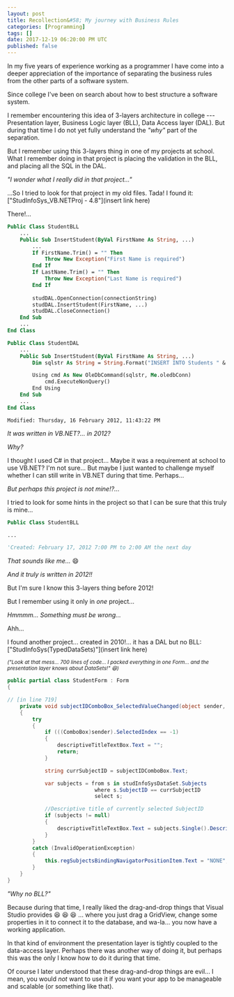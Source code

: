 ```yaml
---
layout: post
title: Recollection&#58; My journey with Business Rules
categories: [Programming]
tags: []
date: 2017-12-19 06:20:00 PM UTC
published: false
---
```


<!-- December 20, 2017 2:20:00 AM Philippine Time -->

In my five years of experience working as a programmer I have come into a deeper appreciation of the importance of separating the business rules from the other parts of a software system.

Since college I've been on search about how to best structure a software system.

I remember encountering this idea of 3-layers architecture in college --- Presentation layer, Business Logic layer (BLL), Data Access layer (DAL). But during that time I do not yet fully understand the _"why"_ part of the separation.

<!--more-->


But I remember using this 3-layers thing in one of my projects at school. What I remember doing in that project is placing the validation in the BLL, and placing all the SQL in the DAL.

_"I wonder what I really did in that project..."_

...So I tried to look for that project in my old files. Tada! I found it: ["StudInfoSys_VB.NETProj - 4.8"](insert link here)

There!... 

``` vb
Public Class StudentBLL
    ...
    Public Sub InsertStudent(ByVal FirstName As String, ...)
        ...
        If FirstName.Trim() = "" Then
            Throw New Exception("First Name is required")
        End If
        If LastName.Trim() = "" Then
            Throw New Exception("Last Name is required")
        End If
        
        studDAL.OpenConnection(connectionString)
        studDAL.InsertStudent(FirstName, ...)
        studDAL.CloseConnection()
    End Sub
    ...
End Class
```

``` vb 
Public Class StudentDAL
    ...
    Public Sub InsertStudent(ByVal FirstName As String, ...)
        Dim sqlstr As String = String.Format("INSERT INTO Students " & ...

        Using cmd As New OleDbCommand(sqlstr, Me.oledbConn)
            cmd.ExecuteNonQuery()
        End Using
    End Sub
    ...
End Class
```

`Modified: Thursday, ‎16 ‎February ‎2012, ‏‎11:43:22 PM`

_It was written in VB.NET?... in 2012?_

_Why?_

I thought I used C# in that project... Maybe it was a requirement at school to use VB.NET? I'm not sure... But maybe I just wanted to challenge myself whether I can still write in VB.NET during that time. Perhaps...

_But perhaps this project is not mine!?..._

I tried to look for some hints in the project so that I can be sure that this truly is mine...

``` vb
Public Class StudentBLL

...

'Created: February 17, 2012 7:00 PM to 2:00 AM the next day
```

_That sounds like me..._  :smile:

_And it truly is written in 2012!!_

But I'm sure I know this 3-layers thing before 2012! 

But I remember using it only in _one_ project...

_Hmmmm... Something must be wrong..._

Ahh... 

I found another project... created in 2010!...  it has a DAL but no BLL: ["StudInfoSys(TypedDataSets)"](insert link here)

<small>_("Look at that mess... 700 lines of code... I packed everything in one Form... and the presentation layer knows about DataSets!" :laughing:)_</small>


``` csharp
public partial class StudentForm : Form
{

// [in line 719]
    private void subjectIDComboBox_SelectedValueChanged(object sender, EventArgs e)
    {
        try
        {
            if (((ComboBox)sender).SelectedIndex == -1)
            {
                descriptiveTitleTextBox.Text = "";
                return;
            }

            string currSubjectID = subjectIDComboBox.Text;

            var subjects = from s in studInfoSysDataSet.Subjects
                            where s.SubjectID == currSubjectID
                            select s;

            //Descriptive title of currently selected SubjectID
            if (subjects != null)
            {
                descriptiveTitleTextBox.Text = subjects.Single().DescriptiveTitle;
            }
        }
        catch (InvalidOperationException)
        {
            this.regSubjectsBindingNavigatorPositionItem.Text = "NONE";
        }
    }
}
```


_"Why no BLL?"_

Because during that time, I really liked the drag-and-drop things that Visual Studio provides :laughing: :laughing: :laughing: ... where you just drag a GridView, change some properties in it to connect it to the database, and wa-la... you now have a working application.

In that kind of environment the presentation layer is tightly coupled to the data-access layer. Perhaps there was another way of doing it, but perhaps this was the only I know how to do it during that time.

Of course I later understood that these drag-and-drop things are evil... I mean, you would _not_ want to use it if you want your app to be manageable and scalable (or something like that).


